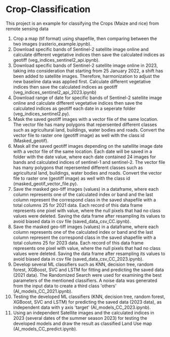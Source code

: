 # Crop-Classification
This project is an example for classifying the Crops (Maize and rice) from remote sensing data
1. Crop a map (tif format) using shapefile, then comparing between the two images (rasterio_example.ipynb).
2. Download specific bands of Sentinel-2 satellite image online and calculate different vegetative indices then save the calculated indices as geotiff (veg_indices_sentinel2_api.ipynb).
3. Download specific bands of Sentinel-2 satellite image online in 2023, taking into consideration that starting from 25 January 2022, a shift has been added to satellite images. Therefore, harmonization to adjust the new baseline data was applied first. Calculate different vegetative indices then save the calculated indices as geotiff (veg_indices_sentinel2_api_2023.ipynb)
5. Download range of date for specific bands of Sentinel-2 satellite image online and calculate different vegetative indices then save the calculated indices as geotiff each date in a seperate folder (veg_indices_sentinel2.py).
6. Mask the saved geotiff images with a vector file of the same location. The vector file has many polygons that repersented different classes such as agricultural land, buildings, water bodies and roads. Convert the vector file to raster one (geotiff image) as well with the class id (Masked_geotif).
7. Mask all the saved geotiff images depending on the satellite image date with a vector file of the same location. Each date will be saved in a folder with the date value, where each date contained 24 images for bands and calculated indices of sentinel-1 and sentinel-2. The vector file has many polygons that repersented different classes such as agricultural land, buildings, water bodies and roads. Convert the vector file to raster one (geotiff image) as well with the class id (masked_geotif_vector_file.py).
8. Save the masked geo-tiff images (values) in a dataframe, where each column represents one of the calculated index or band and the last column represent the correspond class in the saved shapefile with a total columns 25 for 2021 data. Each record of this data frame represents one pixel with value, where the null pixels that had no class values were deleted. Saving the data frame after resampling its values to avoid biased data in csv file (saved_data_csv_CC.ipynb).
9. Save the masked geo-tiff images (values) in a dataframe, where each column represents one of the calculated index or band and the last column represent the correspond class in the saved shapefile with a total columns 25 for 2023 data. Each record of this data frame represents one pixel with value, where the null pixels that had no class values were deleted. Saving the data frame after resampling its values to avoid biased data in csv file (saved_data_csv_CC_2023.ipynb). 
10. Develop several ML classifiers such as KNN, decision tree, random forest, XGBoost, SVC and LSTM for fitting and predicting the saved data (2021 data). The Randomized Search were used for examining the best parameters of the mentioned classifiers. A noise data was generated from the input data to create a third class 'others' (AI_models_CC_2021.ipynb).
11. Testing the developed ML classifiers (KNN, decision tree, random forest, XGBoost, SVC and LSTM) for predicting the saved data (2023 data), as independent data with y axis 'target' (AI_models_CC_2023.ipynb).
12. Using an independent Satellite images and the calculated indices in 2023 (several dates of the summer season 2023) for testing the developed models and draw the result as classified Land Use map (AI_models_CC_predict.ipynb).
